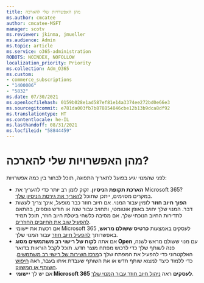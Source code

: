 ```yaml
---
title: מהן האפשרויות שלי להארכה
ms.author: cmcatee
author: cmcatee-MSFT
manager: scotv
ms.reviewer: jkinma, jmueller
ms.audience: Admin
ms.topic: article
ms.service: o365-administration
ROBOTS: NOINDEX, NOFOLLOW
localization_priority: Priority
ms.collection: Adm_O365
ms.custom:
- commerce_subscriptions
- "1400006"
- "5832"
ms.date: 07/30/2021
ms.openlocfilehash: 0159b028e1ad587ef81e14a3374ee272bd0e66e3
ms.sourcegitcommit: e781da003fb7b878854846cbe12b13b9dca8df92
ms.translationtype: HT
ms.contentlocale: he-IL
ms.lasthandoff: 08/31/2021
ms.locfileid: "58844459"
---
```

# <a name="what-are-my-options-to-extend"></a>מהן האפשרויות שלי להארכה?

לפני שהמנוי יגיע בפועל לתאריך התפוגה, תוכל לבחור בין כמה אפשרויות:

- **הארכת תקופת הניסיון**.  זקוק לזמן רב יותר כדי להעריך את Microsoft 365? במקרים מסוימים, ייתכן שתוכל  [להאריך את גירסת הניסיון שלך](https://docs.microsoft.com/microsoft-365/commerce/extend-your-trial).  
- **הפוך חיוב חוזר** לזמין עבור המנוי. אם חיוב חוזר כבר מופעל, אינך צריך לעשות דבר. המנוי שלך יחויב באופן אוטומטי, ותחויב עבור שנה או חודש נוספים, בהתאם לתדירות החיוב הנוכחי שלך. אם מסיבה כלשהי ביטלת חיוב חוזר, תוכל תמיד  [להפעיל שוב את החיובים החוזרים](https://docs.microsoft.com/microsoft-365/commerce/subscriptions/renew-your-subscription).
- אם רכשת את יישומי Microsoft 365 לעסקים באמצעות **כרטיס ששולם מראש**, באפשרותך [להפעיל חיוב חוזר](https://docs.microsoft.com/microsoft-365/commerce/subscriptions/renew-your-subscription) עבור המנוי שלך.
- אם אתה  **לקוח של רישוי רב משתמשים מסוג Open**  עם מנוי ששולם מראש לשנה, פנה לשותף שלך כדי לרכוש מפתח מוצר חדש. תוכל לקבל הוראות בדואר האלקטרוני כדי להפעיל את המפתח שלך ב[מרכז השירות של רישוי רב משתמשים](https://go.microsoft.com/fwlink/p/?LinkID=282016). כדי ללמוד כיצד למצוא שותף חדש או את השותף שעבדת איתו בעבר, ראה  [חיפוש השותף או המשווק](https://docs.microsoft.com/microsoft-365/admin/manage/find-your-partner-or-reseller).
- אם יש לך  **יישומי Microsoft 365 לעסקים** ראה  [ניהול חיוב חוזר עבור המנוי שלך](https://docs.microsoft.com/microsoft-365/commerce/subscriptions/renew-your-subscription).
